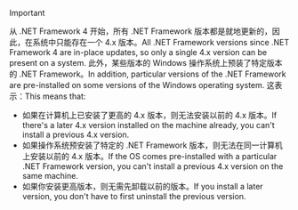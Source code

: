 
> [!IMPORTANT]
> <span data-ttu-id="c7430-101">从 .NET Framework 4 开始，所有 .NET Framework 版本都是就地更新的，因此，在系统中只能存在一个 4.x 版本。</span><span class="sxs-lookup"><span data-stu-id="c7430-101">All .NET Framework versions since .NET Framework 4 are in-place updates, so only a single 4.x version can be present on a system.</span></span> <span data-ttu-id="c7430-102">此外，某些版本的 Windows 操作系统上预装了特定版本的 .NET Framework。</span><span class="sxs-lookup"><span data-stu-id="c7430-102">In addition, particular versions of the .NET Framework are pre-installed on some versions of the Windows operating system.</span></span> <span data-ttu-id="c7430-103">这表示：</span><span class="sxs-lookup"><span data-stu-id="c7430-103">This means that:</span></span>
>
> - <span data-ttu-id="c7430-104">如果在计算机上已安装了更高的 4.x 版本，则无法安装以前的 4.x 版本。</span><span class="sxs-lookup"><span data-stu-id="c7430-104">If there's a later 4.x version installed on the machine already, you can't install a previous 4.x version.</span></span>
> - <span data-ttu-id="c7430-105">如果操作系统预安装了特定的 .NET Framework 版本，则无法在同一计算机上安装以前的 4.x 版本。</span><span class="sxs-lookup"><span data-stu-id="c7430-105">If the OS comes pre-installed with a particular .NET Framework version, you can't install a previous 4.x version on the same machine.</span></span>
> - <span data-ttu-id="c7430-106">如果你安装更高版本，则无需先卸载以前的版本。</span><span class="sxs-lookup"><span data-stu-id="c7430-106">If you install a later version, you don't have to first uninstall the previous version.</span></span>


